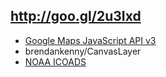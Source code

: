 ## http://goo.gl/2u3Ixd

* [Google Maps JavaScript API v3](https://developers.google.com/maps/documentation/javascript/)
* brendankenny/CanvasLayer
* [NOAA ICOADS](http://icoads.noaa.gov/)
